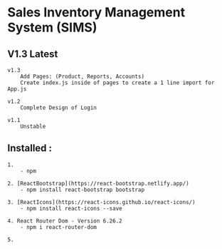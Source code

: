 # Sales Inventory Management System (SIMS)

## V1.3 Latest 

    v1.3
        Add Pages: (Product, Reports, Accounts)
        Create index.js inside of pages to create a 1 line import for App.js

    v1.2 
        Complete Design of Login

    v1.1 
        Unstable 


## Installed : 

    1. 
        - npm

    2. [ReactBootstrap](https://react-bootstrap.netlify.app/)
        - npm install react-bootstrap bootstrap

    3. [ReactIcons](https://react-icons.github.io/react-icons/)
        - npm install react-icons --save

    4. React Router Dom - Version 6.26.2 
        - npm i react-router-dom

    5. 